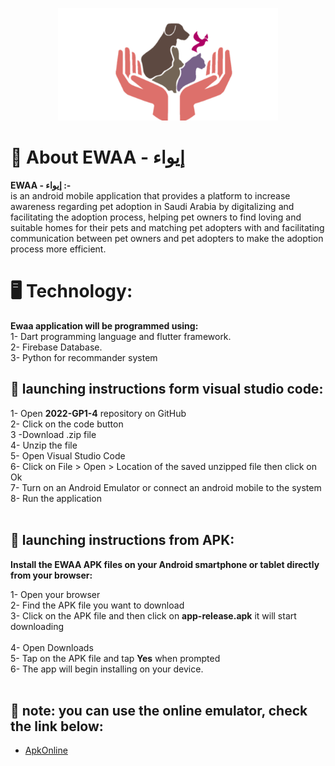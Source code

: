 
<p align="center">
<img src ="images/Picture1.png" alt="Ewaa" height="180" >
</p>


# 🌟 About EWAA - إيواء

**EWAA - إيواء :-** <br/>
is an android mobile application that provides a platform to increase awareness regarding pet adoption in Saudi Arabia by digitalizing and facilitating the adoption process, helping pet owners to find loving and suitable homes for their pets and matching pet adopters with and facilitating communication between pet owners and pet adopters to make the adoption process more efficient.
<br/>

# 🖥️ Technology:

**Ewaa application will be programmed using:** <br/>
1- Dart programming language and flutter framework.<br/>
2- Firebase Database.<br/>
3- Python for recommander system<br/>

## 📱 launching instructions form visual studio code:

1- Open **2022-GP1-4** repository on GitHub <br/>
2- Click on the code button <br/>
3 -Download .zip file <br/>
4- Unzip the file <br/>
5- Open Visual Studio Code <br/>
6- Click on File > Open > Location of the saved unzipped file then click on Ok <br/>
7- Turn on an Android Emulator or connect an android mobile to the system <br/>
8- Run the application <br/>
<br/>

## 📁 launching instructions from APK:

**Install the EWAA APK files on your Android smartphone or tablet directly from your browser:** <br/>

1- Open your browser <br/>
2- Find the APK file you want to download <br/>
3- Click on the APK file and then click on **app-release.apk** it will start downloading <br/>  
 4- Open Downloads <br/>
5- Tap on the APK file and tap **Yes** when prompted <br/>
6- The app will begin installing on your device. <br/> <br/>

## 🔴 note: you can use the online emulator, check the link below:

- [ApkOnline](https://chrome.google.com/webstore/detail/apkonline-apk-manager-for/lnhnebkkgjmlgomfkkmkoaefbknopmja)
